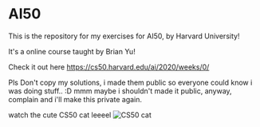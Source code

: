 # AI50
This is the repository for my exercises for AI50, by Harvard University!

It's a online course taught by Brian Yu!

Check it out here https://cs50.harvard.edu/ai/2020/weeks/0/

Pls Don't copy my solutions, i made them public so everyone could know i was doing stuff.. :D
mmm maybe i shouldn't made it public, anyway, complain and i'll make this private again.

watch the cute CS50 cat leeeel
![CS50 cat](https://www.google.com/url?sa=i&url=https%3A%2F%2Fwww.youtube.com%2Fcs50&psig=AOvVaw3tXkAJDLIs5VVytJ7Yxfrh&ust=1626882208434000&source=images&cd=vfe&ved=0CAsQjRxqFwoTCMjajtP-8fECFQAAAAAdAAAAABAD)
